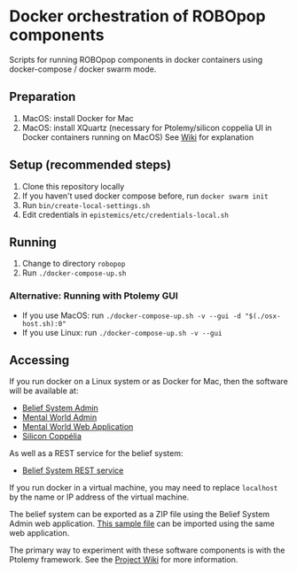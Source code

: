 # Docker orchestration of ROBOpop components

Scripts for running ROBOpop components in docker containers using docker-compose / docker swarm mode.

## Preparation
1. MacOS: install Docker for Mac
2. MacOS: install XQuartz (necessary for Ptolemy/silicon coppelia UI in Docker containers running on MacOS)
See [Wiki](https://github.com/robopop/docker/wiki/Ptolemy-GUI) for explanation


## Setup (recommended steps)
1. Clone this repository locally
2. If you haven't used docker compose before, run `docker swarm init`
3. Run `bin/create-local-settings.sh`
4. Edit credentials in `epistemics/etc/credentials-local.sh`

## Running
1. Change to directory `robopop`
2. Run `./docker-compose-up.sh`


### Alternative: Running with Ptolemy GUI
* If you use MacOS: run `./docker-compose-up.sh -v --gui -d "$(./osx-host.sh):0"`
* If you use Linux: run `./docker-compose-up.sh -v --gui`


## Accessing
If you run docker on a Linux system or as Docker for Mac, then the software will be available at:

* [Belief System Admin](http://localhost:8888/beliefsystem-webadmin/)
* [Mental World Admin](http://localhost:8888/mentalworld-webadmin/)
* [Mental World Web Application](http://localhost:8888/mentalworld-webapp/)
* [Silicon Coppélia](http://localhost:8084/)

As well as a REST service for the belief system:

* [Belief System REST service](http://localhost:8888/beliefsystem-rest/)

If you run docker in a virtual machine, you may need to replace `localhost` by the name or IP address of the virtual machine.

The belief system can be exported as a ZIP file using the Belief System Admin web application.
[This sample file](https://github.com/robopop/epistemics/raw/master/Installation/BeliefSystem.zip)
can be imported using the same web application.

The primary way to experiment with these software components is with the Ptolemy framework.
See the [Project Wiki](https://github.com/robopop/docker/wiki) for more information.
